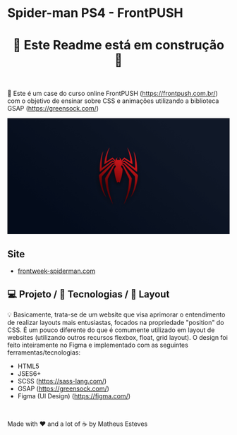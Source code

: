 # Spider-man PS4 - FrontPUSH

<h1 align="center">
 🚧 Este Readme está em construção 🚧
</h1>

<br>

📜 Este é um case do curso online FrontPUSH (https://frontpush.com.br/) 
com o objetivo de ensinar sobre CSS e animações utilizando a biblioteca GSAP 
(https://greensock.com/)

<p align="center">
<img src="svg/metatag-spider.png" alt="Metatag Spider-man, imagem logo do spider-man" border="0">
</p>

## Site
- [frontweek-spiderman.com](https://omatheusesteves.github.io/frontweek-spiderman/)

## 💻 Projeto / 🚀 Tecnologias / 🔖 Layout

💡 Basicamente, trata-se de um website que visa aprimorar o entendimento de 
realizar layouts mais entusiastas, focados na propriedade "position" do CSS.
É um pouco diferente do que é comumente utilizado em layout de websites 
(utilizando outros recursos  flexbox, float, grid layout). O design foi feito 
inteiramente no Figma e implementado com as seguintes ferramentas/tecnologias:

* HTML5
* JSES6+
* SCSS (https://sass-lang.com/)
* GSAP (https://greensock.com/)
* Figma (UI Design) (https://figma.com/)

<br>

Made with ♥ and a lot of ☕ by Matheus Esteves
